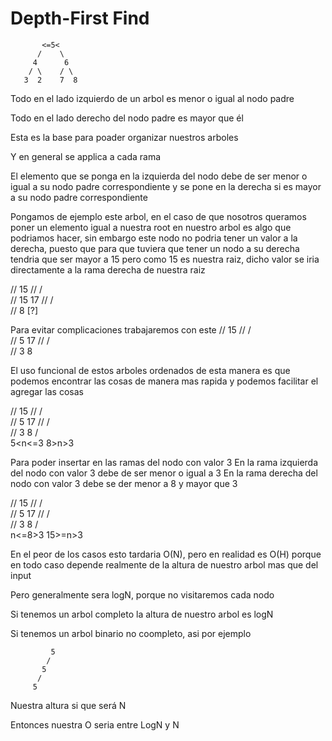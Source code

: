 # Depth-First Find


           <=5<
          /    \            
         4      6         
        / \    / \       
       3  2    7  8     

Todo en el lado izquierdo de un arbol es menor o igual al nodo padre

Todo en el lado derecho del nodo padre es mayor que él

Esta es la base para poader organizar nuestros arboles

Y en general se applica a cada rama

El elemento que se ponga en la izquierda del nodo debe de ser menor o igual a su nodo padre correspondiente y se pone en la derecha si es mayor a su nodo padre correspondiente


Pongamos de ejemplo este arbol, en el caso de que nosotros queramos poner un elemento igual a nuestra root en nuestro arbol es algo que podriamos hacer, sin embargo este nodo no podria tener un valor a la derecha, puesto que para que tuviera que tener un nodo a su derecha tendria que ser mayor a 15 pero como 15 es nuestra raiz, dicho valor se iria directamente a la rama derecha de nuestra raiz

//        15
//       / \
//      15  17
//     /  \
//    8    [?]

Para evitar complicaciones trabajaremos con este
//        15
//       / \
//      5  17
//     / \
//    3   8

El uso funcional de estos arboles ordenados de esta manera es que podemos encontrar las cosas de manera mas rapida y podemos facilitar el agregar las cosas


//        15
//       / \
//      5  17
//     / \
//    3   8
    /   \
   5<n<=3  8>n>3

Para poder insertar en las ramas del nodo con valor 3 
    En la rama izquierda del nodo con valor 3 debe de ser menor o igual a 3
    En la rama derecha del nodo con valor 3 debe se der menor a 8 y mayor que 3


//        15
//       / \
//      5  17
//     / \
//    3   8
        /   \
     n<=8>3  15>=n>3

En el peor de los casos esto tardaria O(N), pero en realidad es 
O(H) porque en todo caso depende realmente de la altura de nuestro arbol mas que del input

Pero generalmente sera logN, porque no visitaremos cada nodo

Si tenemos un arbol completo la altura de nuestro arbol es logN

Si tenemos un arbol binario no coompleto, asi por ejemplo

             5
            /
           5
          /
         5
Nuestra altura si que será N

Entonces nuestra O seria entre LogN y N


